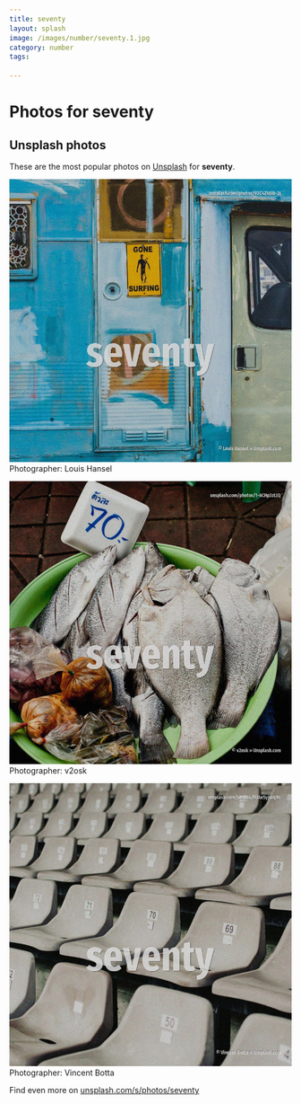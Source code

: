 ```yaml
---
title: seventy
layout: splash
image: /images/number/seventy.1.jpg
category: number
tags:

---
```

# Photos for seventy
 
## Unsplash photos
These are the most popular photos on [Unsplash](https://unsplash.com) for **seventy**.
 
![seventy](/images/number/seventy.1.jpg)
Photographer:  Louis Hansel
 
![seventy](/images/number/seventy.2.jpg)
Photographer:  v2osk
 
![seventy](/images/number/seventy.3.jpg)
Photographer:  Vincent Botta
 
Find even more on [unsplash.com/s/photos/seventy](https://unsplash.com/s/photos/seventy)
 
